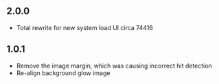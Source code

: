 ## 2.0.0

- Total rewrite for new system load UI circa 74416

## 1.0.1

- Remove the image margin, which was causing incorrect hit detection
- Re-align background glow image
